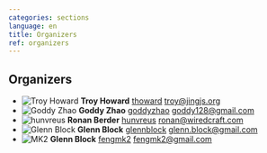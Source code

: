 ```yaml
---
categories: sections
language: en
title: Organizers
ref: organizers
---
```


## Organizers

* ![Troy Howard](https://secure.gravatar.com/avatar/01c1552554b38af6ba1cbe6e3ee17cf2?s=400)
    **Troy Howard**
    [thoward](http://github.com/thoward)
    [troy@jingjs.org](mailto:troy@jingjs.org)
* ![Goddy Zhao](https://secure.gravatar.com/avatar/34770008557dc61d106dc01a2d70581e?s=400)
    **Goddy Zhao**
    [goddyzhao](http://github.com/goddyzhao)
    [goddy128@gmail.com](mailto:goddy128@gmail.com)
* ![hunvreus](https://secure.gravatar.com/avatar/c1f1e16b07305fafb16504e0bcd26c87?s=400)
    **Ronan Berder**
    [hunvreus](http://github.com/hunvreus)
    [ronan@wiredcraft.com](mailto:ronan@wiredcraft.com)
* ![Glenn Block](https://secure.gravatar.com/avatar/a1877266b772620648e01454a4207486?s=400)
    **Glenn Block**
    [glennblock](http://github.com/glennblock)
    [glenn.block@gmail.com](mailto:glenn.block@gmail.com)
* ![MK2](https://secure.gravatar.com/avatar/95b9d41231617a05ced5604d242c9670?s=400)
    **Glenn Block**
    [fengmk2](http://github.com/fengmk2)
    [fengmk2@gmail.com](mailto:fengmk2@gmail.com)